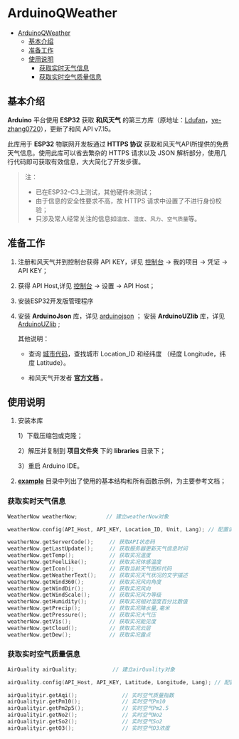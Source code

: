 # ArduinoQWeather 

- [ArduinoQWeather](#arduinoqweather)
  * [基本介绍](#基本介绍)
  * [准备工作](#准备工作)
  * [使用说明](#使用说明)
    + [获取实时天气信息](#获取实时天气信息)
    + [获取实时空气质量信息](#获取实时空气质量信息)

## 基本介绍

**Arduino** 平台使用 **ESP32** 获取 **和风天气** 的第三方库（原地址：[Ldufan](https://github.com/Ldufan/ESP8266_Heweather)，[ye-zhang0720](https://github.com/ye-zhang0720/ESP32_HEWEATHER)），更新了和风 API v7.15。



此库用于 **ESP32** 物联网开发板通过 **HTTPS 协议** 获取和风天气API所提供的免费天气信息。使用此库可以省去繁杂的 HTTPS 请求以及 JSON 解析部分，使用几行代码即可获取有效信息，大大简化了开发步骤。

> 注：
>
> - 已在ESP32-C3上测试，其他硬件未测试； 
> - 由于信息的安全性要求不高，故 HTTPS 请求中设置了不进行身份校验；
> - 只涉及常人经常关注的信息如`温度`、`湿度`、`风力`、`空气质量`等。



## 准备工作

1. 注册和风天气并到控制台获得 API KEY，详见 [控制台](https://console.qweather.com)  -> 我的项目 -> 凭证 -> API KEY；

2. 获得 API Host,详见 [控制台](https://console.qweather.com)  -> 设置 -> API Host；

3. 安装ESP32开发版管理程序

4. 安装 **ArduinoJson** 库，详见 [arduinojson](https://github.com/bblanchon/ArduinoJson) ；
   安装 **ArduinoUZlib** 库，详见 [ArduinoUZlib](https://github.com/tignioj/ArduinoUZlib) ;

	其他说明：

	- 查询 [城市代码](https://github.com/qwd/LocationList/blob/master/China-City-List-latest.csv)，查找城市 Location_ID 和经纬度 （经度 Longitude，纬度 Latitude）。

	- 和风天气开发者 **[官方文档](https://dev.qweather.com/docs/start/)** 。 

## 使用说明

1. 安装本库

	1）下载压缩包或克隆；

	2）解压并复制到 **项目文件夹** 下的 **libraries** 目录下；

	3）重启 Arduino IDE。

2. **[example](https://github.com/abackup/ArduinoQWeather/tree/master/example)** 目录中列出了使用的基本结构和所有函数示例，为主要参考文档；

### 获取实时天气信息

  ```c++
WeatherNow weatherNow;         // 建立weatherNow对象

weatherNow.config(API_Host, API_KEY, Location_ID, Unit, Lang); // 配置请求信息

weatherNow.getServerCode();     // 获取API状态码   
weatherNow.getLastUpdate();     // 获取服务器更新天气信息时间
weatherNow.getTemp();           // 获取实况温度
weatherNow.getFeelLike();       // 获取实况体感温度
weatherNow.getIcon();           // 获取当前天气图标代码
weatherNow.getWeatherText();    // 获取实况天气状况的文字描述
weatherNow.getWind360();        // 获取实况风向角度
weatherNow.getWindDir();        // 获取实况风向
weatherNow.getWindScale();      // 获取实况风力等级
weatherNow.getHumidity();       // 获取实况相对湿度百分比数值
weatherNow.getPrecip();         // 获取实况降水量,毫米
weatherNow.getPressure();       // 获取实况大气压
weatherNow.getVis();            // 获取实况能见度
weatherNow.getCloud();          // 获取实况云层
weatherNow.getDew();            // 获取实况露点
  ```



### 获取实时空气质量信息

```c++
AirQuality airQuality;           // 建立airQuality对象

airQuality.config(API_Host, API_KEY, Latitude, Longitude, Lang); // 配置请求信息

airQualityir.getAqi();              // 实时空气质量指数
airQualityir.getPm10();             // 实时空气Pm10
airQualityir.getPm2p5();            // 实时空气Pm2.5
airQualityir.getNo2();              // 实时空气No2
airQualityir.getSo2();              // 实时空气So2
airQualityir.getO3();               // 实时空气O3浓度
```





















